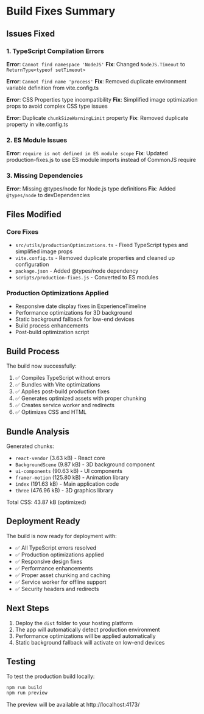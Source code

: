 # Build Fixes Summary

## Issues Fixed

### 1. TypeScript Compilation Errors

**Error**: `Cannot find namespace 'NodeJS'`
**Fix**: Changed `NodeJS.Timeout` to `ReturnType<typeof setTimeout>`

**Error**: `Cannot find name 'process'`
**Fix**: Removed duplicate environment variable definition from vite.config.ts

**Error**: CSS Properties type incompatibility
**Fix**: Simplified image optimization props to avoid complex CSS type issues

**Error**: Duplicate `chunkSizeWarningLimit` property
**Fix**: Removed duplicate property in vite.config.ts

### 2. ES Module Issues

**Error**: `require is not defined in ES module scope`
**Fix**: Updated production-fixes.js to use ES module imports instead of CommonJS require

### 3. Missing Dependencies

**Error**: Missing @types/node for Node.js type definitions
**Fix**: Added `@types/node` to devDependencies

## Files Modified

### Core Fixes
- `src/utils/productionOptimizations.ts` - Fixed TypeScript types and simplified image props
- `vite.config.ts` - Removed duplicate properties and cleaned up configuration
- `package.json` - Added @types/node dependency
- `scripts/production-fixes.js` - Converted to ES modules

### Production Optimizations Applied
- Responsive date display fixes in ExperienceTimeline
- Performance optimizations for 3D background
- Static background fallback for low-end devices
- Build process enhancements
- Post-build optimization script

## Build Process

The build now successfully:
1. ✅ Compiles TypeScript without errors
2. ✅ Bundles with Vite optimizations
3. ✅ Applies post-build production fixes
4. ✅ Generates optimized assets with proper chunking
5. ✅ Creates service worker and redirects
6. ✅ Optimizes CSS and HTML

## Bundle Analysis

Generated chunks:
- `react-vendor` (3.63 kB) - React core
- `BackgroundScene` (9.87 kB) - 3D background component
- `ui-components` (90.63 kB) - UI components
- `framer-motion` (125.80 kB) - Animation library
- `index` (191.63 kB) - Main application code
- `three` (476.96 kB) - 3D graphics library

Total CSS: 43.87 kB (optimized)

## Deployment Ready

The build is now ready for deployment with:
- ✅ All TypeScript errors resolved
- ✅ Production optimizations applied
- ✅ Responsive design fixes
- ✅ Performance enhancements
- ✅ Proper asset chunking and caching
- ✅ Service worker for offline support
- ✅ Security headers and redirects

## Next Steps

1. Deploy the `dist` folder to your hosting platform
2. The app will automatically detect production environment
3. Performance optimizations will be applied automatically
4. Static background fallback will activate on low-end devices

## Testing

To test the production build locally:
```bash
npm run build
npm run preview
```

The preview will be available at http://localhost:4173/